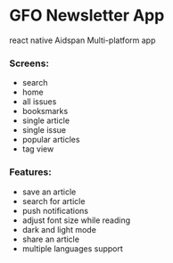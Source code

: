 # GFO Newsletter App 
react native Aidspan Multi-platform app

### Screens: 
  - search
  - home
  - all issues
  - booksmarks
  - single article
  - single issue
  - popular articles
  - tag view
  
### Features: 
  - save an article
  - search for article
  - push notifications
  - adjust font size while reading
  - dark and light mode
  - share an article
  - multiple languages support
  
